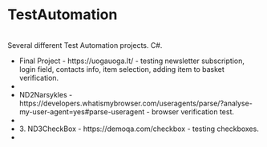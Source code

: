 # TestAutomation
<br> Several different Test Automation projects. C#.
<br>
<ul>
<li> Final Project - https://uogauoga.lt/ - testing newsletter subscription, login field, contacts info, item selection, adding item to basket verification.<li>
<li> ND2Narsykles - https://developers.whatismybrowser.com/useragents/parse/?analyse-my-user-agent=yes#parse-useragent - browser verification test. <li>
<li> 3. ND3CheckBox - https://demoqa.com/checkbox - testing checkboxes. <Li>
<ul>
